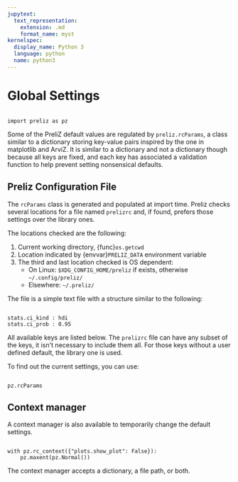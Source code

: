 ```yaml
---
jupytext:
  text_representation:
    extension: .md
    format_name: myst
kernelspec:
  display_name: Python 3
  language: python
  name: python3
---
```

# Global Settings

```{jupyter-execute}

import preliz as pz
```

Some of the PreliZ default values are regulated by `preliz.rcParams`, a class similar to a dictionary storing key-value pairs inspired by the one in matplotlib and ArviZ. It is similar to a dictionary and not a dictionary though because all keys are fixed, and each key has associated a validation function to help prevent setting nonsensical defaults.

## Preliz Configuration File

The `rcParams` class is generated and populated at import time. Preliz checks several locations for a file named `prelizrc` and, if found, prefers those settings over the library ones.

The locations checked are the following:

1. Current working directory, {func}`os.getcwd`
2. Location indicated by {envvar}`PRELIZ_DATA` environment variable
3. The third and last location checked is OS dependent:
   - On Linux: `$XDG_CONFIG_HOME/preliz` if exists, otherwise `~/.config/preliz/`
   - Elsewhere: `~/.preliz/`

The file is a simple text file with a structure similar to the following:

```text

stats.ci_kind : hdi
stats.ci_prob : 0.95
```

All available keys are listed below. The `prelizrc` file can have any subset of the keys, it isn't necessary to include them all. For those keys without a user defined default, the library one is used.

To find out the current settings, you can use:

```{jupyter-execute}

pz.rcParams
```

## Context manager 

A context manager is also available to temporarily change the default settings.

```{jupyter-execute}

with pz.rc_context({"plots.show_plot": False}):
    pz.maxent(pz.Normal())
```

The context manager accepts a dictionary, a file path, or both.
